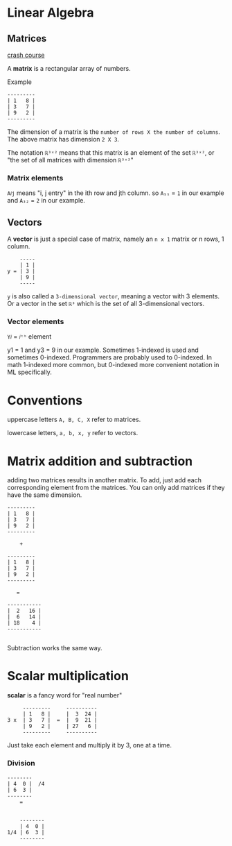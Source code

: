 # Linear Algebra

## Matrices
[crash course](https://www.youtube.com/watch?v=6AP4IvfKmwg&list=PLnnr1O8OWc6boN4WHeuisJWmeQHH9D_Vg)

A **matrix** is a rectangular array of numbers. 

Example

```
--------- 
| 1   8 |
| 3   7 |
| 9   2 |
---------
```

The dimension of a matrix is the `number of rows X the number of columns`. The above matrix has dimension `2 X 3`.

The notation `ℝ³ˣ²` means that this matrix is an element of the set `ℝ³ˣ²`, or "the set of all matrices with dimension `ℝ³ˣ²`"

### Matrix elements

`A𝑖𝚓` means "i, j entry" in the ith row and jth column. so `A₁₁` = `1` in our example and `A₃₂` = `2` in our example. 

## Vectors

A **vector** is just a special case of matrix, namely an `n x 1` matrix or n rows, 1 column. 

```
    -----
    | 1 |
y = | 3 | 
    | 9 |
    -----
```

`y` is also called a `3-dimensional vector`, meaning a vector with 3 elements. Or a vector in the set `ℝ³` which is the set of all 3-dimensional vectors. 

### Vector elements

`Y𝑖` = `𝑖ᵗʰ` element

y1 = 1 and y3 = 9 in our example. Sometimes 1-indexed is used and sometimes 0-indexed. Programmers are probably used to 0-indexed. In math 1-indexed more common, but 0-indexed more convenient notation in ML specifically. 

# Conventions

uppercase letters `A, B, C, X` refer to matrices. 

lowercase letters, `a, b, x, y` refer to vectors. 

# Matrix addition and subtraction

adding two matrices results in another matrix. To add, just add each corresponding element from the matrices. You can only add matrices if they have the same dimension. 


```
--------- 
| 1   8 |    
| 3   7 | 
| 9   2 |
---------

	+
	
--------- 
| 1   8 |
| 3   7 | 
| 9   2 |
---------

   =
  
----------- 
|  2   16 |
|  6   14 | 
| 18    4 |
----------- 
   
```

Subtraction works the same way.

# Scalar multiplication

**scalar** is a fancy word for "real number"

```
	 ---------     ----------
	 | 1   8 |     |  3  24 |
3 x	 | 3   7 |  =  |  9  21 |
	 | 9   2 |     | 27   6 |
	 ---------     ----------
```

Just take each element and multiply it by 3, one at a time.


### Division

```
--------  			 
| 4  0 |  /4     
| 6  3 | 			    
--------  
	=
	
	
	--------  			 
	| 4  0 |  
1/4 | 6  3 | 			    
	-------- 
           
```




